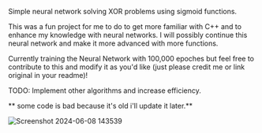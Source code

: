 Simple neural network solving XOR problems using sigmoid functions.

This was a fun project for me to do to get more familiar with C++ and to enhance my knowledge with neural networks. I will possibly continue this neural network and make it more advanced with more functions.

Currently training the Neural Network with 100,000 epoches but feel free to contribute to this and modify it as you'd like (just please credit me or link original in your readme)!

TODO: Implement other algorithms and increase efficiency.

** some code is bad because it's old i'll update it later.**


![Screenshot 2024-06-08 143539](https://github.com/braydenisagenius/neuralnetwork/assets/111473970/36941874-0baa-4c20-8f94-b24e94a032a2)
